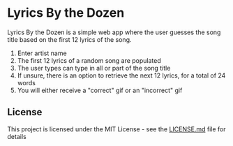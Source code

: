 # Lyrics By the Dozen

Lyrics By the Dozen is a simple web app where the user guesses the song title based on the first 12 lyrics of the song.  

1) Enter artist name
2) The first 12 lyrics of a random song are populated
3) The user types can type in all or part of the song title
4) If unsure, there is an option to retrieve the next 12 lyrics, for a total of 24 words
5) You will either receive a "correct" gif or an "incorrect" gif

## License

This project is licensed under the MIT License - see the [LICENSE.md](LICENSE.md) file for details

